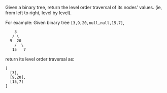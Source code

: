 Given a binary tree, return the level order traversal of its nodes' values. (ie, from left to right, level by level).

For example:
Given binary tree `[3,9,20,null,null,15,7]`,

```
    3
   / \
  9  20
    /  \
   15   7
```   
  
return its level order traversal as:

```
[
  [3],
  [9,20],
  [15,7]
]
```

